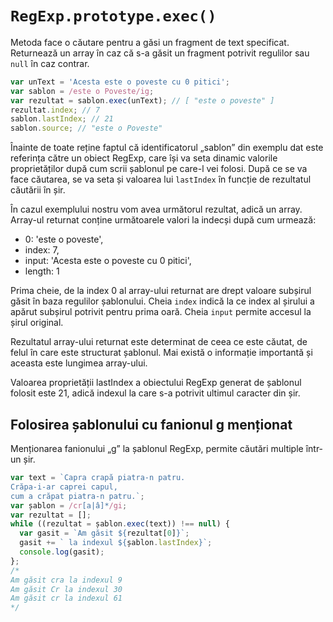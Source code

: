 # `RegExp.prototype.exec()`

Metoda face o căutare pentru a găsi un fragment de text specificat. Returnează un array în caz că s-a găsit un fragment potrivit regulilor sau `null` în caz contrar.

```javascript
var unText = 'Acesta este o poveste cu 0 pitici';
var sablon = /este o Poveste/ig;
var rezultat = sablon.exec(unText); // [ "este o poveste" ]
rezultat.index; // 7
sablon.lastIndex; // 21
sablon.source; // "este o Poveste"
```

Înainte de toate reține faptul că identificatorul „sablon” din exemplu dat este referința către un obiect RegExp, care își va seta dinamic valorile proprietăților după cum scrii șablonul pe care-l vei folosi. După ce se va face căutarea, se va seta și valoarea lui `lastIndex` în funcție de rezultatul căutării în șir.

În cazul exemplului nostru vom avea următorul rezultat, adică un array.
Array-ul returnat conține următoarele valori la indecși după cum urmează:
- 0: 'este o poveste',
- index: 7,
- input: 'Acesta este o poveste cu 0 pitici',
- length: 1

Prima cheie, de la index 0 al array-ului returnat are drept valoare subșirul găsit în baza regulilor șablonului.
Cheia `index` indică la ce index al șirului a apărut subșirul potrivit pentru prima oară.
Cheia `input` permite accesul la șirul original.

Rezultatul array-ului returnat este determinat de ceea ce este căutat, de felul în care este structurat șablonul.
Mai există o informație importantă și aceasta este lungimea array-ului.

Valoarea proprietății lastIndex a obiectului RegExp generat de șablonul folosit este 21, adică indexul la care s-a potrivit ultimul caracter din șir.

## Folosirea șablonului cu fanionul g menționat

Menționarea fanionului „g” la șablonul RegExp, permite căutări multiple într-un șir.

```javascript
var text = `Capra crapă piatra-n patru.
Crăpa-i-ar caprei capul,
cum a crăpat piatra-n patru.`;
var șablon = /cr[a|â]*/gi;
var rezultat = [];
while ((rezultat = șablon.exec(text)) !== null) {
  var gasit = `Am găsit ${rezultat[0]}`;
  gasit += ` la indexul ${șablon.lastIndex}`;
  console.log(gasit);
};
/*
Am găsit cra la indexul 9
Am găsit Cr la indexul 30
Am găsit cr la indexul 61
*/
```
